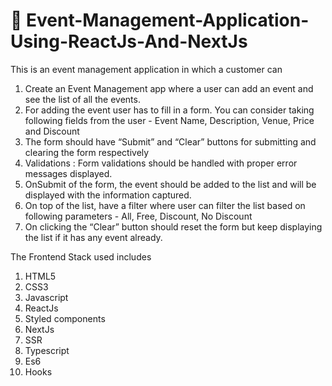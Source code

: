 # 🎉 Event-Management-Application-Using-ReactJs-And-NextJs

This is an event management application in which a customer can 

1. Create an Event Management app where a user can add an event and see the list of all the events.  
2. For adding the event user has to fill in a form. You can consider taking following fields from the user - Event Name, Description, Venue, Price and Discount  
3. The form should have “Submit” and “Clear” buttons for submitting and clearing the form respectively  
4. Validations : Form validations should be handled with proper error messages displayed.  
5. OnSubmit of the form, the event should be added to the list and will be displayed with the information captured.  
6. On top of the list, have a filter where user can filter the list based on following parameters - All, Free, Discount, No Discount  
7. On clicking the “Clear” button should reset the form but keep displaying the list if it has any event already.

The Frontend Stack used includes

1. HTML5
2. CSS3
3. Javascript
4. ReactJs
6. Styled components
7. NextJs
8. SSR
9. Typescript
10. Es6
11. Hooks






